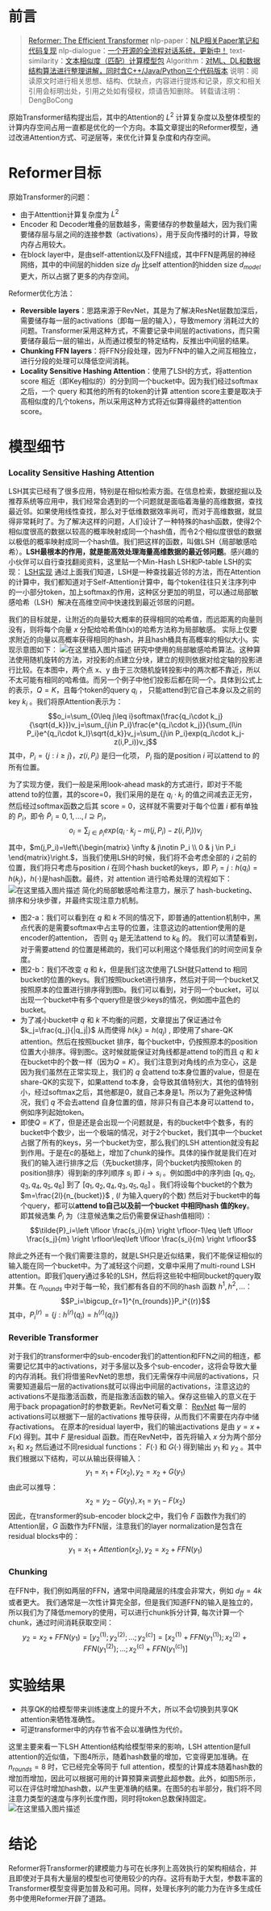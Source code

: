 # 前言

> [Reformer: The Efficient Transformer](https://arxiv.org/pdf/2001.04451.pdf)
> nlp-paper：[NLP相关Paper笔记和代码复现](https://github.com/DengBoCong/nlp-paper)
> nlp-dialogue：[一个开源的全流程对话系统，更新中！](https://github.com/DengBoCong/nlp-dialogue)
> text-similarity：[文本相似度（匹配）计算模型包](https://github.com/DengBoCong/text-similarity)
> Algorithm：[对ML、DL和数据结构算法进行整理讲解，同时含C++/Java/Python三个代码版本](https://github.com/DengBoCong/Algorithm)
> 说明：阅读原文时进行相关思想、结构、优缺点，内容进行提炼和记录，原文和相关引用会标明出处，引用之处如有侵权，烦请告知删除。
> 转载请注明：DengBoCong

原始Transformer结构提出后，其中的Attention的 $L^2$ 计算复杂度以及整体模型的计算内存空间占用一直都是优化的一个方向。本篇文章提出的Reformer模型，通过改进Attention方式、可逆层等，来优化计算复杂度和内存空间。

# Reformer目标
原始Transformer的问题：
+ 由于Attenttion计算复杂度为 $L^2$
+ Encoder 和 Decoder堆叠的层数越多，需要储存的参数量越大，因为我们需要储存层与层之间的连接参数（activations），用于反向传播时的计算，导致内存占用较大。
+ 在block layer中，是由self-attention以及FFN组成，其中FFN是两层的神经网络，其中的中间层的hidden size $d_{ff}$ 比self attention的hidden size $d_{model}$ 更大，所以占据了更多的内存空间。

Reformer优化方法：
+ **Reversible layers**：思路来源于RevNet，其是为了解决ResNet层数加深后，需要储存每一层的activations（即每一层的输入），导致memory 消耗过大的问题。Transformer采用这种方式，不需要记录中间层的activations，而只需要储存最后一层的输出，从而通过模型的特定结构，反推出中间层的结果。
+ **Chunking FFN layers**：将FFN分段处理，因为FFN中的输入之间互相独立，进行分段的处理可以降低空间消耗。
+ **Locality Sensitive Hashing Attention**：使用了LSH的方式，将attention score 相近（即Key相似的）的分到同一个bucket中。因为我们经过softmax之后，一个 query 和其他的所有的token的计算 attention score主要是取决于高相似度的几个tokens，所以采用这种方式将近似算得最终的attention score。

# 模型细节
### Locality Sensitive Hashing Attention
LSH其实已经有了很多应用，特别是在相似检索方面。在信息检索，数据挖掘以及推荐系统等应用中，我们经常会遇到的一个问题就是面临着海量的高维数据，查找最近邻。如果使用线性查找，那么对于低维数据效率尚可，而对于高维数据，就显得非常耗时了。为了解决这样的问题，人们设计了一种特殊的hash函数，使得2个相似度很高的数据以较高的概率映射成同一个hash值，而令2个相似度很低的数据以极低的概率映射成同一个hash值。我们把这样的函数，叫做LSH（局部敏感哈希）。**LSH最根本的作用，就是能高效处理海量高维数据的最近邻问题**。感兴趣的小伙伴可以自行查找翻阅资料，这里贴一个Min-Hash LSH和P-table LSH的实现：
[LSH实现](https://github.com/DengBoCong/text-similarity/blob/main/sim/lsh.py)
通过上面我们知道，LSH是一种查找最近邻的方法，而在Attention的计算中，我们都知道对于Self-Attention计算中，每个token往往只关注序列中的一小部分token，加上softmax的作用，这种区分更加的明显，可以通过局部敏感哈希（LSH）解决在高维空间中快速找到最近邻居的问题。

我们的目标就是，让附近的向量较大概率的获得相同的哈希值，而远距离的向量则没有，则将每个向量 $x$ 分配给哈希值h(x)的哈希方法称为局部敏感。 实际上仅要求附近的向量以高概率获得相同的hash，并且hash桶具有高概率的相似大小。实现示意图如下：
![在这里插入图片描述](https://img-blog.csdnimg.cn/7720784932674b989e364613b5b07439.png?x-oss-process=image/watermark,type_ZHJvaWRzYW5zZmFsbGJhY2s,shadow_50,text_Q1NETiBAQm9Db25nLURlbmc=,size_20,color_FFFFFF,t_70,g_se,x_16)
研究中使用的局部敏感哈希算法。这种算法使用随机旋转的方法，对投影的点建立分块，建立的规则依据对给定轴的投影进行比较。在本图中，两个点 x、y 由于三次随机旋转投影中的两次都不靠近，所以不太可能有相同的哈希值。而另一个例子中他们投影后都在同一个。具体到公式上的表示，$Q=K$，且每个token的query $q_i$ ， 只能attend到它自己本身以及之前的key $k_i$ 。我们将原Attention表示为：
$$o_i=\sum_{0\leq j\leq i}softmax(\frac{q_i\cdot k_j}{\sqrt{d_k}})v_j=\sum_{j\in P_i}\frac{e^{q_i\cdot k_j}}{\sum_{l\in P_i}e^{q_i\cdot k_l}\sqrt{d_k}}v_j=\sum_{j\in P_i}exp(q_i\cdot k_j-z(i,P_i))v_j$$
其中，$P_i=\{j:i\geq j\}$，$z(i,P_i)$ 是归一化项， $P_i$ 指的是position $i$ 可以attend to 的所有位置。

为了实现方便，我们一般是采用look-ahead mask的方式进行，即对于不能attend to的位置，其的score=0，我们采用的是在  $q_i\cdot k_j$ 的值之间减去正无穷，然后经过softmax函数之后其 score = 0，这样就不需要对于每个位置 $i$ 都有单独的 $P_i$，即令 $\tilde{P}_i=0,1,...,l\supseteq P_i$，
$$o_i=\sum_{j\in \tilde{P}_i}exp(q_i\cdot k_j-m(j,P_i)-z(i,P_i))v_j$$
其中，$m(j,P_i)=\left\{\begin{matrix} \infty & j\notin P_i \\ 0 & j \in P_i \end{matrix}\right.$，当我们使用LSH的时候，我们将不会考虑全部的 $i$ 之前的位置，我们将只考虑与position $i$ 在同个hash bucket的keys，即 $P_i=j:h(q_i)=h(k_j)$，$h(\cdot)$是hash函数。最终，对 attention 进行哈希处理的流程如下：
![在这里插入图片描述](https://img-blog.csdnimg.cn/50f1e3ca6a584cb29dbaa039f32ba23e.png?x-oss-process=image/watermark,type_ZHJvaWRzYW5zZmFsbGJhY2s,shadow_50,text_Q1NETiBAQm9Db25nLURlbmc=,size_20,color_FFFFFF,t_70,g_se,x_16)
简化的局部敏感哈希注意力，展示了 hash-bucketing、排序和分块步骤，并最终实现注意力机制。

+ 图2-a：我们可以看到在 $q$ 和 $k$ 不同的情况下，即普通的attention机制中，黑点代表的是需要softmax中占主导的位置，注意这边的attention使用的是encoder的attention， 否则 $q_3$ 是无法attend to $k_6$ 的。 我们可以清楚看到，对于需要attend 的位置是稀疏的，我们可以利用这个降低我们的时间空间复杂度。
+ 图2-b：我们不改变 $q$ 和 $k$，但是我们这次使用了LSH就只attend to 相同bucket的位置的keys。我们按照bucket进行排序，然后对于同一个bucket又按照原本的位置进行排序得到图b。我们可以看到，对于同一个bucket，可以出现一个bucket中有多个query但是很少keys的情况，例如图中蓝色的bucket。
+ 为了减小bucket中 $q$ 和 $k$ 不均衡的问题，文章提出了保证通过令 $k_j=\frac{q_j}{|q_j|}$  从而使得 $h(k_j)=h(q_j)$ , 即使用了share-QK attention。然后在按照bucket 排序，每个bucket中，仍按照原本的position 位置大小排序。得到图c。这时候就能保证对角线都是attend to的而且 $q$ 和 $k$ 在bucket中的个数一样（因为$Q=K$）。我们注意到对角线的点为空心，这是因为我们虽然在正常实现上，我们的 $q$ 会attend to本身位置的value，但是在share-QK的实现下，如果attend to本身，会导致其值特别大，其他的值特别小，经过softmax之后，其他都是0，就自己本身是1。所以为了避免这种情况，我们 $q$ 不会去attend 自身位置的值，除非只有自己本身可以attend to，例如序列起始token。
+ 即使$Q=K$了，但是还是会出现一个问题就是，有的bucket中个数多，有的bucket中个数少，出一个极端的情况，对于2个bucket，我们其中一个bucket占据了所有的keys，另一个bucket为空，那么我们的LSH attention就没有起到作用。于是在c的基础上，增加了chunk的操作。具体的操作就是我们在对我们的输入进行排序之后（先bucket排序，同个bucket内按照token 的 position排序）得到新的序列顺序 $s_i$ 即 $i\rightarrow s_i$ 。例如图d中的序列由 $[q_1,q_2,q_3,q_4,q_5,q_6]$ 到了 $[q_1,q_2,q_4,q_3,q_5,q_6]$ 。我们将设每个bucket的个数为 $m=\frac{2l}{n_{bucket}}$ , ($l$ 为输入query的个数) 然后对于bucket中的每个query，都可以**attend to自己以及前一个bucket 中相同hash 值的key**。 即其候选集 $\tilde{P}_i$ 为（注意候选集之后仍需要保证hash值相同）：
$$\tilde{P}_i=\left \lfloor \frac{s_i}{m} \right \rfloor-1\leq \left \lfloor \frac{s_j}{m} \right \rfloor\leq\left \lfloor \frac{s_i}{m} \right \rfloor$$

除此之外还有一个我们需要注意的，就是LSH只是近似结果，我们不能保证相似的输入能在同一个bucket中。为了减轻这个问题，文章中采用了multi-round LSH attention。即我们query通过多轮的LSH，然后将这些轮中相同bucket的query取并集。在 $n_{rounds}$ 中对于每一轮，我们都有各自的不同的hash 函数 $h^1,h^2,...$：
$$P_i=\bigcup_{r=1}^{n_{rounds}}P_i^{(r)}$$
其中，$P_i^{(r)}=\{j:h^{(r)}(q_i)=h^{(r)}(q_j)\}$

### Reverible Transformer
对于我们的transformer中的sub-encoder我们的attention和FFN之间的相连，都需要记忆其中的activations，对于多层以及多个sub-encoder，这将会导致大量的内存消耗。我们将借鉴RevNet的思想，我们无需保存中间层的activations，只需要知道最后一层的activations就可以得出中间层的activations，注意这边的activations不是指激活函数，而是指激活函数的输入。保存这些输入的意义在于用于back propagation时的参数更新。RevNet可看文章：
[RevNet](https://arxiv.org/abs/1707.04585)
每一层的activations可以根据下一层的activations 推导获得，从而我们不需要在内存中储存activations。 在原本的residual layer中，我们的输出activations 是由 $y=x+F(x)$ 得到。其中 $F$ 是residual 函数。而在RevNet中，首先将输入 $x$ 分为两个部分 $x_1$ 和 $x_2$ 然后通过不同residual functions： $F(\cdot)$ 和 $G(\cdot)$ 得到输出 $y_1$ 和 $y_2$ 。其中我们根据以下结构，可以从输出获得输入：
$$y_1=x_1+F(x_2),y_2=x_2+G(y_1)$$
由此可以推导：
$$x_2=y_2-G(y_1),x_1=y_1-F(x_2)$$
因此，在transformer的sub-encoder block之中，我们令 $F$ 函数作为我们的Attention层，$G$ 函数作为FFN层，注意我们的layer normalization是包含在residual blocks中的：
$$y_1=x_1+Attention(x_2),y_2=x_2+FFN(y_1)$$

### Chunking
在FFN中，我们例如两层的FFN，通常中间隐藏层的纬度会非常大，例如 $d_{ff}=4k$ 或者更大。 我们通常是一次性计算完全部，但是我们知道FFN的输入是独立的，所以我们为了降低memory的使用，可以进行chunk拆分计算, 每次计算一个chunk，通过时间消耗获取空间：
$$y_2=x_2+FFN(y_1)=[y_2^{(1)};y_2^{(2)};...;y_2^{(c)}]=[x_2^{(1)}+FFN(y_1^{(1)});x_2^{(2)}+FFN(y_1^{(2)});...;x_2^{(c)}+FFN(y_1^{(c)})]$$

# 实验结果
+ 共享QK的给模型带来训练速度上的提升不大，所以不会切换到共享QK attention来牺牲准确性。
+ 可逆transformer中的内存节省不会以准确性为代价。

这里主要来看一下LSH Attention结构给模型带来的影响，LSH attention是full attention的近似值，下图4所示，随着hash数量的增加，它变得更加准确。在 $n_{rounds} = 8$ 时，它已经完全等同于 full attention，模型的计算成本随着hash数的增加而增加，因此可以根据可用的计算预算来调整此超参数。此外，如图5所示，可以在评估时增加hash数，以产生更准确的结果。在图5的右半部分，我们将不同注意力类型的速度与序列长度作图，同时将token总数保持固定。
![在这里插入图片描述](https://img-blog.csdnimg.cn/8845706432474fa0bc7c5fdc9b5b5221.png?x-oss-process=image/watermark,type_ZHJvaWRzYW5zZmFsbGJhY2s,shadow_50,text_Q1NETiBAQm9Db25nLURlbmc=,size_20,color_FFFFFF,t_70,g_se,x_16)
# 结论
Reformer将Transformer的建模能力与可在长序列上高效执行的架构相结合，并且即使对于具有大量层的模型也可使用较少的内存。这将有助于大型，参数丰富的Transformer模型变得更加普及和可用。同样，处理长序列的能力为在许多生成任务中使用Reformer开辟了道路。


